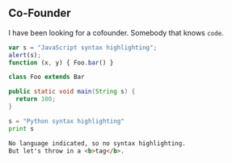 <!-- {"created_at": "2014-08-08"} -->

## Co-Founder 

I have been looking for a cofounder. Somebody that knows `code`. 

~~~ javascript
var s = "JavaScript syntax highlighting";
alert(s);
function (x, y) { Foo.bar() }
~~~   

~~~ java
class Foo extends Bar

public static void main(String s) {
  return 100;
}
~~~

~~~ python
s = "Python syntax highlighting"
print s
~~~
 
~~~ html
No language indicated, so no syntax highlighting. 
But let's throw in a <b>tag</b>.
~~~